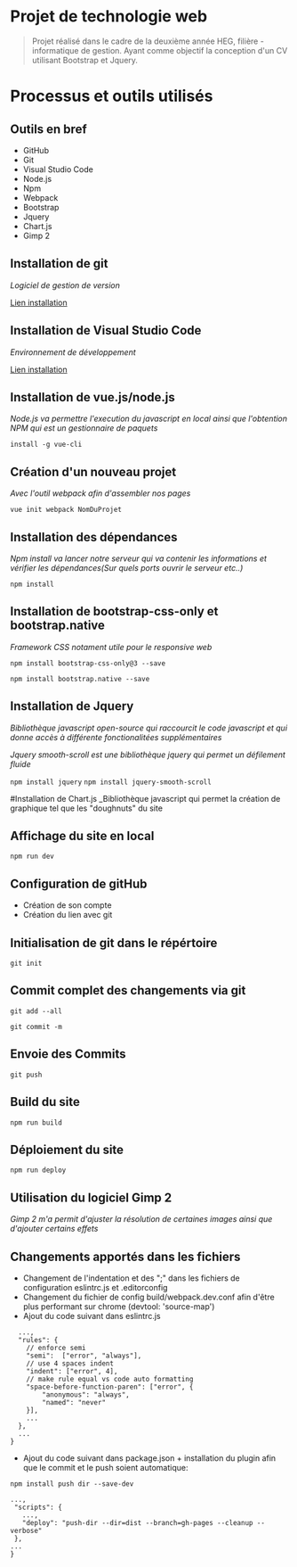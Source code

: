 # Projet de technologie web

> Projet réalisé dans le cadre de la deuxième année HEG, filière -  informatique de gestion. Ayant comme objectif la conception d'un CV utilisant Bootstrap et Jquery.


# Processus et outils utilisés

## Outils en bref

- GitHub
- Git
- Visual Studio Code
- Node.js
- Npm
- Webpack
- Bootstrap
- Jquery
- Chart.js
- Gimp 2

## Installation de git
_Logiciel de gestion de version_

[Lien installation](https://git-for-windows.github.io/)

## Installation de Visual Studio Code
_Environnement de développement_

[Lien installation](https://code.visualstudio.com/download)

## Installation de vue.js/node.js
_Node.js va permettre l'execution du javascript en local ainsi que l'obtention NPM qui est un gestionnaire de paquets_

`install -g vue-cli`


## Création d'un nouveau projet
_Avec l'outil webpack afin d'assembler nos pages_

`vue init webpack NomDuProjet`

## Installation des dépendances
_Npm install va lancer notre serveur qui va contenir les informations et vérifier les dépendances(Sur quels ports ouvrir le serveur etc..)_

`npm install`

## Installation de bootstrap-css-only et bootstrap.native
_Framework CSS notament utile pour le responsive web_

`npm install bootstrap-css-only@3 --save`

`npm install bootstrap.native --save`

## Installation de Jquery
_Bibliothèque javascript open-source qui raccourcit le code javascript et qui donne accès à différente fonctionalitées supplémentaires_

_Jquery smooth-scroll est une bibliothèque jquery qui permet un défilement fluide_

`npm install jquery`
`npm install jquery-smooth-scroll`

#Installation de Chart.js
_Bibliothèque javascript qui permet la création de graphique tel que les "doughnuts" du site

## Affichage du site en local

`npm run dev`

## Configuration de gitHub

- Création de son compte
- Création du lien avec git

## Initialisation de git dans le répértoire

`git init`

## Commit complet des changements via git

`git add --all`

`git commit -m`

## Envoie des Commits

`git push`

## Build du site

`npm run build`

## Déploiement du site

`npm run deploy`

## Utilisation du logiciel Gimp 2

_Gimp 2 m'a permit d'ajuster la résolution de certaines images ainsi que d'ajouter certains effets_

## Changements apportés dans les fichiers

- Changement de l'indentation et des ";" dans les fichiers de configuration eslintrc.js et .editorconfig
- Changement du fichier de config build/webpack.dev.conf afin d'être plus performant sur chrome (devtool: 'source-map')
- Ajout du code suivant dans eslintrc.js

```{
  ...,
  "rules": {
    // enforce semi
    "semi":  ["error", "always"],
    // use 4 spaces indent
    "indent": ["error", 4],
    // make rule equal vs code auto formatting
    "space-before-function-paren": ["error", {
        "anonymous": "always",
        "named": "never"
    }],
    ...
  },
  ...
}
```
- Ajout du code suivant dans package.json + installation du plugin afin que le commit et le push soient automatique:

`npm install push dir --save-dev`

```{
...,
 "scripts": {
   ...,
   "deploy": "push-dir --dir=dist --branch=gh-pages --cleanup --verbose"
 },
...
}
```


